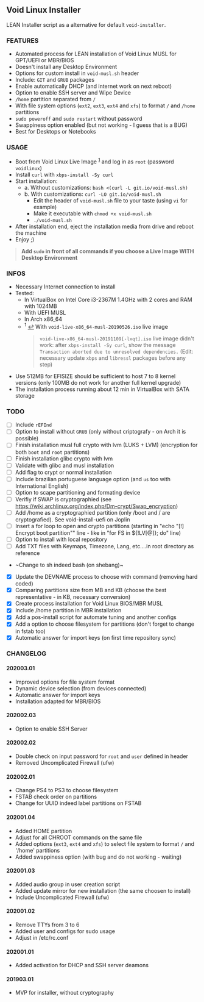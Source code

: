 Void Linux Installer
---
LEAN Installer script as a alternative for default `void-installer`.

### FEATURES
- Automated process for LEAN installation of Void Linux MUSL for GPT/UEFI or MBR/BIOS
- Doesn't install any Desktop Environment
- Options for custom install in `void-musl.sh` header
- Include: `GIT` and `GRUB` packages
- Enable automatically DHCP (and internet work on next reboot)
- Option to enable SSH server and Wipe Device
- `/home` partition separated from `/`
- With file system options (`ext2`, `ext3`, `ext4` and `xfs`) to format `/` and `/home` partitions
- `sudo poweroff` and `sudo restart` without password
- Swappiness option enabled (but not working - I guess that is a BUG)
- Best for Desktops or Notebooks

### USAGE
- Boot from Void Linux Live Image <sup id="a1">[1](#f1)</sup> and log in as `root` (password `voidlinux`)
- Install `curl` with `xbps-install -Sy curl`
- Start installation:
	- a. Without customizations: `bash <(curl -L git.io/void-musl.sh)`
	- b. With customizations: `curl -LO git.io/void-musl.sh`
		- Edit the header of `void-musl.sh` file to your taste (using `vi` for example)
		- Make it executable with `chmod +x void-musl.sh`
		- `./void-musl.sh`
- After installation end, eject the installation media from drive and reboot the machine
- Enjoy ;)

> **Add `sudo` in front of all commands if you choose a Live Image WITH Desktop Environment**

### INFOS
- Necessary Internet connection to install
- Tested:
	- In VirtualBox on Intel Core i3-2367M 1.4GHz with 2 cores and RAM with 1024MB
	- With UEFI MUSL
	- In Arch x86_64
	- <sup id="f1">1</sup> [↩](#a1) With `void-live-x86_64-musl-20190526.iso` live image
		> `void-live-x86_64-musl-20191109[-lxqt].iso` live image didn't work: after `xbps-install -Sy curl`, show the message `Transaction aborted due to unresolved dependencies.` (Edit: necessary update `xbps` and `libressl` packages before any step)
- Use 512MB for EFISIZE should be sufficient to host 7 to 8 kernel versions (only 100MB do not work for another full kernel upgrade)
- The installation process running about 12 min in VirtualBox with SATA storage

### TODO
- [ ] Include `rEFInd`
- [ ] Option to install without `GRUB` (only without criptografy - on Arch it is possible)
- [ ] Finish installation musl full crypto with lvm (LUKS + LVM) (encryption for both `boot` and `root` partitions)
- [ ] Finish installation glibc crypto with lvm
- [ ] Validate with glibc and musl installation
- [ ] Add flag to crypt or normal installation
- [ ] Include brazilian portuguese language option (and `us` too with International English)
- [ ] Option to scape partitioning and formating device
- [ ] Verifiy if SWAP is cryptographied (see https://wiki.archlinux.org/index.php/Dm-crypt/Swap_encryption)
- [ ] Add /home as a cryptographied partition (only /boot and / are cryptografied). See void-install-uefi on Joplin
- [ ] Insert a for loop to open and crypto partitions (starting in "echo "[!] Encrypt boot partition"" line - like in "for FS in ${!LV[@]}; do" line)
- [ ] Option to install with local repository
- [ ] Add TXT files with Keymaps, Timezone, Lang, etc....in root directory as reference
- ~Change to sh indeed bash (on shebang)~
- [x] Update the DEVNAME process to choose with command (removing hard coded)
- [x] Comparing partitions size from MB and KB (choose the best representative - in KB, necessary conversion)
- [x] Create process installation for Void Linux BIOS/MBR MUSL
- [x] Include /home partition in MBR installation
- [x] Add a pos-install script for automate tuning and another configs
- [x] Add a option to choose filesystem for partitions (don't forget to change in fstab too)
- [X] Automatic answer for import keys (on first time repository sync)

### CHANGELOG
#### 202003.01
- Improved options for file system format
- Dynamic device selection (from devices connected)
- Automatic answer for import keys
- Installation adapted for MBR/BIOS
#### 202002.03
- Option to enable SSH Server
#### 202002.02
- Double check on input password for `root` and `user` defined in header
- Removed Uncomplicated Firewall (ufw)
#### 202002.01
- Change PS4 to PS3 to choose filesystem
- FSTAB check order on partitions
- Change for UUID indeed label partitions on FSTAB
#### 202001.04
- Added HOME partition
- Adjust for all CHROOT commands on the same file
- Added options (`ext3`, `ext4` and `xfs`) to select file system to format `/` and '/home' partitions
- Added swappiness option (with bug and do not working - waiting)
#### 202001.03
- Added audio group in user creation script
- Added update mirror for new installation (the same choosen to install)
- Include Uncomplicated Firewall (ufw)
#### 202001.02
- Remove TTYs from 3 to 6
- Added user and configs for sudo usage
- Adjust in /etc/rc.conf
#### 202001.01
- Added activation for DHCP and SSH server deamons
#### 201903.01
- MVP for installer, without cryptography